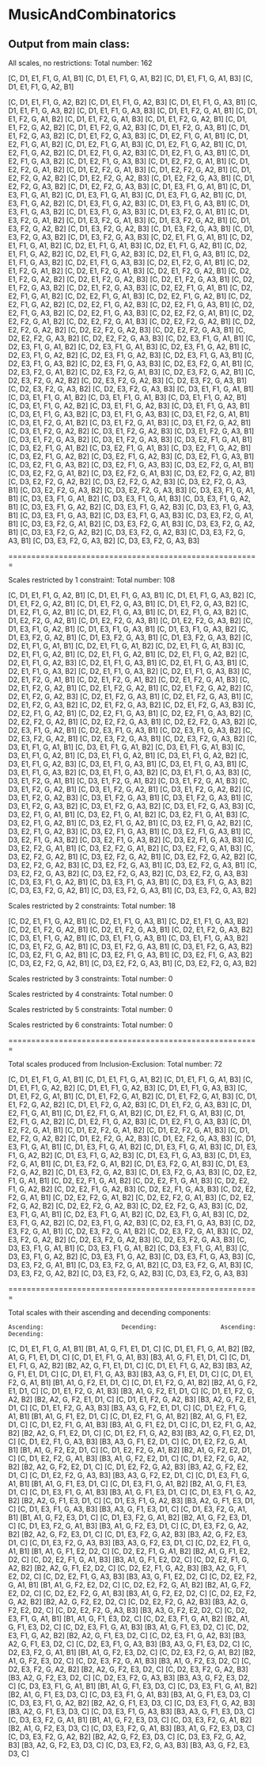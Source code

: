 # MusicAndCombinatorics
 
## Output from main class:

All scales, no restrictions: 
Total number: 162

[C, D1, E1, F1, G, A1, B1]	[C, D1, E1, F1, G, A1, B2]	[C, D1, E1, F1, G, A1, B3]	[C, D1, E1, F1, G, A2, B1]

[C, D1, E1, F1, G, A2, B2]	[C, D1, E1, F1, G, A2, B3]	[C, D1, E1, F1, G, A3, B1]	[C, D1, E1, F1, G, A3, B2]
[C, D1, E1, F1, G, A3, B3]	[C, D1, E1, F2, G, A1, B1]	[C, D1, E1, F2, G, A1, B2]	[C, D1, E1, F2, G, A1, B3]
[C, D1, E1, F2, G, A2, B1]	[C, D1, E1, F2, G, A2, B2]	[C, D1, E1, F2, G, A2, B3]	[C, D1, E1, F2, G, A3, B1]
[C, D1, E1, F2, G, A3, B2]	[C, D1, E1, F2, G, A3, B3]	[C, D1, E2, F1, G, A1, B1]	[C, D1, E2, F1, G, A1, B2]
[C, D1, E2, F1, G, A1, B3]	[C, D1, E2, F1, G, A2, B1]	[C, D1, E2, F1, G, A2, B2]	[C, D1, E2, F1, G, A2, B3]
[C, D1, E2, F1, G, A3, B1]	[C, D1, E2, F1, G, A3, B2]	[C, D1, E2, F1, G, A3, B3]	[C, D1, E2, F2, G, A1, B1]
[C, D1, E2, F2, G, A1, B2]	[C, D1, E2, F2, G, A1, B3]	[C, D1, E2, F2, G, A2, B1]	[C, D1, E2, F2, G, A2, B2]
[C, D1, E2, F2, G, A2, B3]	[C, D1, E2, F2, G, A3, B1]	[C, D1, E2, F2, G, A3, B2]	[C, D1, E2, F2, G, A3, B3]
[C, D1, E3, F1, G, A1, B1]	[C, D1, E3, F1, G, A1, B2]	[C, D1, E3, F1, G, A1, B3]	[C, D1, E3, F1, G, A2, B1]
[C, D1, E3, F1, G, A2, B2]	[C, D1, E3, F1, G, A2, B3]	[C, D1, E3, F1, G, A3, B1]	[C, D1, E3, F1, G, A3, B2]
[C, D1, E3, F1, G, A3, B3]	[C, D1, E3, F2, G, A1, B1]	[C, D1, E3, F2, G, A1, B2]	[C, D1, E3, F2, G, A1, B3]
[C, D1, E3, F2, G, A2, B1]	[C, D1, E3, F2, G, A2, B2]	[C, D1, E3, F2, G, A2, B3]	[C, D1, E3, F2, G, A3, B1]
[C, D1, E3, F2, G, A3, B2]	[C, D1, E3, F2, G, A3, B3]	[C, D2, E1, F1, G, A1, B1]	[C, D2, E1, F1, G, A1, B2]
[C, D2, E1, F1, G, A1, B3]	[C, D2, E1, F1, G, A2, B1]	[C, D2, E1, F1, G, A2, B2]	[C, D2, E1, F1, G, A2, B3]
[C, D2, E1, F1, G, A3, B1]	[C, D2, E1, F1, G, A3, B2]	[C, D2, E1, F1, G, A3, B3]	[C, D2, E1, F2, G, A1, B1]
[C, D2, E1, F2, G, A1, B2]	[C, D2, E1, F2, G, A1, B3]	[C, D2, E1, F2, G, A2, B1]	[C, D2, E1, F2, G, A2, B2]
[C, D2, E1, F2, G, A2, B3]	[C, D2, E1, F2, G, A3, B1]	[C, D2, E1, F2, G, A3, B2]	[C, D2, E1, F2, G, A3, B3]
[C, D2, E2, F1, G, A1, B1]	[C, D2, E2, F1, G, A1, B2]	[C, D2, E2, F1, G, A1, B3]	[C, D2, E2, F1, G, A2, B1]
[C, D2, E2, F1, G, A2, B2]	[C, D2, E2, F1, G, A2, B3]	[C, D2, E2, F1, G, A3, B1]	[C, D2, E2, F1, G, A3, B2]
[C, D2, E2, F1, G, A3, B3]	[C, D2, E2, F2, G, A1, B1]	[C, D2, E2, F2, G, A1, B2]	[C, D2, E2, F2, G, A1, B3]
[C, D2, E2, F2, G, A2, B1]	[C, D2, E2, F2, G, A2, B2]	[C, D2, E2, F2, G, A2, B3]	[C, D2, E2, F2, G, A3, B1]
[C, D2, E2, F2, G, A3, B2]	[C, D2, E2, F2, G, A3, B3]	[C, D2, E3, F1, G, A1, B1]	[C, D2, E3, F1, G, A1, B2]
[C, D2, E3, F1, G, A1, B3]	[C, D2, E3, F1, G, A2, B1]	[C, D2, E3, F1, G, A2, B2]	[C, D2, E3, F1, G, A2, B3]
[C, D2, E3, F1, G, A3, B1]	[C, D2, E3, F1, G, A3, B2]	[C, D2, E3, F1, G, A3, B3]	[C, D2, E3, F2, G, A1, B1]
[C, D2, E3, F2, G, A1, B2]	[C, D2, E3, F2, G, A1, B3]	[C, D2, E3, F2, G, A2, B1]	[C, D2, E3, F2, G, A2, B2]
[C, D2, E3, F2, G, A2, B3]	[C, D2, E3, F2, G, A3, B1]	[C, D2, E3, F2, G, A3, B2]	[C, D2, E3, F2, G, A3, B3]
[C, D3, E1, F1, G, A1, B1]	[C, D3, E1, F1, G, A1, B2]	[C, D3, E1, F1, G, A1, B3]	[C, D3, E1, F1, G, A2, B1]
[C, D3, E1, F1, G, A2, B2]	[C, D3, E1, F1, G, A2, B3]	[C, D3, E1, F1, G, A3, B1]	[C, D3, E1, F1, G, A3, B2]
[C, D3, E1, F1, G, A3, B3]	[C, D3, E1, F2, G, A1, B1]	[C, D3, E1, F2, G, A1, B2]	[C, D3, E1, F2, G, A1, B3]
[C, D3, E1, F2, G, A2, B1]	[C, D3, E1, F2, G, A2, B2]	[C, D3, E1, F2, G, A2, B3]	[C, D3, E1, F2, G, A3, B1]
[C, D3, E1, F2, G, A3, B2]	[C, D3, E1, F2, G, A3, B3]	[C, D3, E2, F1, G, A1, B1]	[C, D3, E2, F1, G, A1, B2]
[C, D3, E2, F1, G, A1, B3]	[C, D3, E2, F1, G, A2, B1]	[C, D3, E2, F1, G, A2, B2]	[C, D3, E2, F1, G, A2, B3]
[C, D3, E2, F1, G, A3, B1]	[C, D3, E2, F1, G, A3, B2]	[C, D3, E2, F1, G, A3, B3]	[C, D3, E2, F2, G, A1, B1]
[C, D3, E2, F2, G, A1, B2]	[C, D3, E2, F2, G, A1, B3]	[C, D3, E2, F2, G, A2, B1]	[C, D3, E2, F2, G, A2, B2]
[C, D3, E2, F2, G, A2, B3]	[C, D3, E2, F2, G, A3, B1]	[C, D3, E2, F2, G, A3, B2]	[C, D3, E2, F2, G, A3, B3]
[C, D3, E3, F1, G, A1, B1]	[C, D3, E3, F1, G, A1, B2]	[C, D3, E3, F1, G, A1, B3]	[C, D3, E3, F1, G, A2, B1]
[C, D3, E3, F1, G, A2, B2]	[C, D3, E3, F1, G, A2, B3]	[C, D3, E3, F1, G, A3, B1]	[C, D3, E3, F1, G, A3, B2]
[C, D3, E3, F1, G, A3, B3]	[C, D3, E3, F2, G, A1, B1]	[C, D3, E3, F2, G, A1, B2]	[C, D3, E3, F2, G, A1, B3]
[C, D3, E3, F2, G, A2, B1]	[C, D3, E3, F2, G, A2, B2]	[C, D3, E3, F2, G, A2, B3]	[C, D3, E3, F2, G, A3, B1]
[C, D3, E3, F2, G, A3, B2]	[C, D3, E3, F2, G, A3, B3]	

=======================================================

Scales restricted by 1 constraint:
Total number: 108

[C, D1, E1, F1, G, A2, B1]	[C, D1, E1, F1, G, A3, B1]	[C, D1, E1, F1, G, A3, B2]	[C, D1, E1, F2, G, A2, B1]
[C, D1, E1, F2, G, A3, B1]	[C, D1, E1, F2, G, A3, B2]	[C, D1, E2, F1, G, A2, B1]	[C, D1, E2, F1, G, A3, B1]
[C, D1, E2, F1, G, A3, B2]	[C, D1, E2, F2, G, A2, B1]	[C, D1, E2, F2, G, A3, B1]	[C, D1, E2, F2, G, A3, B2]
[C, D1, E3, F1, G, A2, B1]	[C, D1, E3, F1, G, A3, B1]	[C, D1, E3, F1, G, A3, B2]	[C, D1, E3, F2, G, A2, B1]
[C, D1, E3, F2, G, A3, B1]	[C, D1, E3, F2, G, A3, B2]	[C, D2, E1, F1, G, A1, B1]	[C, D2, E1, F1, G, A1, B2]
[C, D2, E1, F1, G, A1, B3]	[C, D2, E1, F1, G, A2, B1]	[C, D2, E1, F1, G, A2, B1]	[C, D2, E1, F1, G, A2, B2]
[C, D2, E1, F1, G, A2, B3]	[C, D2, E1, F1, G, A3, B1]	[C, D2, E1, F1, G, A3, B1]	[C, D2, E1, F1, G, A3, B2]
[C, D2, E1, F1, G, A3, B2]	[C, D2, E1, F1, G, A3, B3]	[C, D2, E1, F2, G, A1, B1]	[C, D2, E1, F2, G, A1, B2]
[C, D2, E1, F2, G, A1, B3]	[C, D2, E1, F2, G, A2, B1]	[C, D2, E1, F2, G, A2, B1]	[C, D2, E1, F2, G, A2, B2]
[C, D2, E1, F2, G, A2, B3]	[C, D2, E1, F2, G, A3, B1]	[C, D2, E1, F2, G, A3, B1]	[C, D2, E1, F2, G, A3, B2]
[C, D2, E1, F2, G, A3, B2]	[C, D2, E1, F2, G, A3, B3]	[C, D2, E2, F1, G, A2, B1]	[C, D2, E2, F1, G, A3, B1]
[C, D2, E2, F1, G, A3, B2]	[C, D2, E2, F2, G, A2, B1]	[C, D2, E2, F2, G, A3, B1]	[C, D2, E2, F2, G, A3, B2]
[C, D2, E3, F1, G, A2, B1]	[C, D2, E3, F1, G, A3, B1]	[C, D2, E3, F1, G, A3, B2]	[C, D2, E3, F2, G, A2, B1]
[C, D2, E3, F2, G, A3, B1]	[C, D2, E3, F2, G, A3, B2]	[C, D3, E1, F1, G, A1, B1]	[C, D3, E1, F1, G, A1, B2]
[C, D3, E1, F1, G, A1, B3]	[C, D3, E1, F1, G, A2, B1]	[C, D3, E1, F1, G, A2, B1]	[C, D3, E1, F1, G, A2, B2]
[C, D3, E1, F1, G, A2, B3]	[C, D3, E1, F1, G, A3, B1]	[C, D3, E1, F1, G, A3, B1]	[C, D3, E1, F1, G, A3, B2]
[C, D3, E1, F1, G, A3, B2]	[C, D3, E1, F1, G, A3, B3]	[C, D3, E1, F2, G, A1, B1]	[C, D3, E1, F2, G, A1, B2]
[C, D3, E1, F2, G, A1, B3]	[C, D3, E1, F2, G, A2, B1]	[C, D3, E1, F2, G, A2, B1]	[C, D3, E1, F2, G, A2, B2]
[C, D3, E1, F2, G, A2, B3]	[C, D3, E1, F2, G, A3, B1]	[C, D3, E1, F2, G, A3, B1]	[C, D3, E1, F2, G, A3, B2]
[C, D3, E1, F2, G, A3, B2]	[C, D3, E1, F2, G, A3, B3]	[C, D3, E2, F1, G, A1, B1]	[C, D3, E2, F1, G, A1, B2]
[C, D3, E2, F1, G, A1, B3]	[C, D3, E2, F1, G, A2, B1]	[C, D3, E2, F1, G, A2, B1]	[C, D3, E2, F1, G, A2, B2]
[C, D3, E2, F1, G, A2, B3]	[C, D3, E2, F1, G, A3, B1]	[C, D3, E2, F1, G, A3, B1]	[C, D3, E2, F1, G, A3, B2]
[C, D3, E2, F1, G, A3, B2]	[C, D3, E2, F1, G, A3, B3]	[C, D3, E2, F2, G, A1, B1]	[C, D3, E2, F2, G, A1, B2]
[C, D3, E2, F2, G, A1, B3]	[C, D3, E2, F2, G, A2, B1]	[C, D3, E2, F2, G, A2, B1]	[C, D3, E2, F2, G, A2, B2]
[C, D3, E2, F2, G, A2, B3]	[C, D3, E2, F2, G, A3, B1]	[C, D3, E2, F2, G, A3, B1]	[C, D3, E2, F2, G, A3, B2]
[C, D3, E2, F2, G, A3, B2]	[C, D3, E2, F2, G, A3, B3]	[C, D3, E3, F1, G, A2, B1]	[C, D3, E3, F1, G, A3, B1]
[C, D3, E3, F1, G, A3, B2]	[C, D3, E3, F2, G, A2, B1]	[C, D3, E3, F2, G, A3, B1]	[C, D3, E3, F2, G, A3, B2]

Scales restricted by 2 constraints:
Total number: 18

[C, D2, E1, F1, G, A2, B1]	[C, D2, E1, F1, G, A3, B1]	[C, D2, E1, F1, G, A3, B2]	[C, D2, E1, F2, G, A2, B1]
[C, D2, E1, F2, G, A3, B1]	[C, D2, E1, F2, G, A3, B2]	[C, D3, E1, F1, G, A2, B1]	[C, D3, E1, F1, G, A3, B1]
[C, D3, E1, F1, G, A3, B2]	[C, D3, E1, F2, G, A2, B1]	[C, D3, E1, F2, G, A3, B1]	[C, D3, E1, F2, G, A3, B2]
[C, D3, E2, F1, G, A2, B1]	[C, D3, E2, F1, G, A3, B1]	[C, D3, E2, F1, G, A3, B2]	[C, D3, E2, F2, G, A2, B1]
[C, D3, E2, F2, G, A3, B1]	[C, D3, E2, F2, G, A3, B2]	

Scales restricted by 3 constraints:
Total number: 0


Scales restricted by 4 constraints:
Total number: 0


Scales restricted by 5 constraints:
Total number: 0


Scales restricted by 6 constraints:
Total number: 0


=======================================================

Total scales produced from Inclusion-Exclusion:
Total number: 72

[C, D1, E1, F1, G, A1, B1]	[C, D1, E1, F1, G, A1, B2]	[C, D1, E1, F1, G, A1, B3]	[C, D1, E1, F1, G, A2, B2]
[C, D1, E1, F1, G, A2, B3]	[C, D1, E1, F1, G, A3, B3]	[C, D1, E1, F2, G, A1, B1]	[C, D1, E1, F2, G, A1, B2]
[C, D1, E1, F2, G, A1, B3]	[C, D1, E1, F2, G, A2, B2]	[C, D1, E1, F2, G, A2, B3]	[C, D1, E1, F2, G, A3, B3]
[C, D1, E2, F1, G, A1, B1]	[C, D1, E2, F1, G, A1, B2]	[C, D1, E2, F1, G, A1, B3]	[C, D1, E2, F1, G, A2, B2]
[C, D1, E2, F1, G, A2, B3]	[C, D1, E2, F1, G, A3, B3]	[C, D1, E2, F2, G, A1, B1]	[C, D1, E2, F2, G, A1, B2]
[C, D1, E2, F2, G, A1, B3]	[C, D1, E2, F2, G, A2, B2]	[C, D1, E2, F2, G, A2, B3]	[C, D1, E2, F2, G, A3, B3]
[C, D1, E3, F1, G, A1, B1]	[C, D1, E3, F1, G, A1, B2]	[C, D1, E3, F1, G, A1, B3]	[C, D1, E3, F1, G, A2, B2]
[C, D1, E3, F1, G, A2, B3]	[C, D1, E3, F1, G, A3, B3]	[C, D1, E3, F2, G, A1, B1]	[C, D1, E3, F2, G, A1, B2]
[C, D1, E3, F2, G, A1, B3]	[C, D1, E3, F2, G, A2, B2]	[C, D1, E3, F2, G, A2, B3]	[C, D1, E3, F2, G, A3, B3]
[C, D2, E2, F1, G, A1, B1]	[C, D2, E2, F1, G, A1, B2]	[C, D2, E2, F1, G, A1, B3]	[C, D2, E2, F1, G, A2, B2]
[C, D2, E2, F1, G, A2, B3]	[C, D2, E2, F1, G, A3, B3]	[C, D2, E2, F2, G, A1, B1]	[C, D2, E2, F2, G, A1, B2]
[C, D2, E2, F2, G, A1, B3]	[C, D2, E2, F2, G, A2, B2]	[C, D2, E2, F2, G, A2, B3]	[C, D2, E2, F2, G, A3, B3]
[C, D2, E3, F1, G, A1, B1]	[C, D2, E3, F1, G, A1, B2]	[C, D2, E3, F1, G, A1, B3]	[C, D2, E3, F1, G, A2, B2]
[C, D2, E3, F1, G, A2, B3]	[C, D2, E3, F1, G, A3, B3]	[C, D2, E3, F2, G, A1, B1]	[C, D2, E3, F2, G, A1, B2]
[C, D2, E3, F2, G, A1, B3]	[C, D2, E3, F2, G, A2, B2]	[C, D2, E3, F2, G, A2, B3]	[C, D2, E3, F2, G, A3, B3]
[C, D3, E3, F1, G, A1, B1]	[C, D3, E3, F1, G, A1, B2]	[C, D3, E3, F1, G, A1, B3]	[C, D3, E3, F1, G, A2, B2]
[C, D3, E3, F1, G, A2, B3]	[C, D3, E3, F1, G, A3, B3]	[C, D3, E3, F2, G, A1, B1]	[C, D3, E3, F2, G, A1, B2]
[C, D3, E3, F2, G, A1, B3]	[C, D3, E3, F2, G, A2, B2]	[C, D3, E3, F2, G, A2, B3]	[C, D3, E3, F2, G, A3, B3]

=======================================================

Total scales with their ascending and decending components:

	Ascending:						Decending:					Ascending:					Decending:
[C, D1, E1, F1, G, A1, B1]	[B1, A1, G, F1, E1, D1, C]	[C, D1, E1, F1, G, A1, B2]	[B2, A1, G, F1, E1, D1, C]
[C, D1, E1, F1, G, A1, B3]	[B3, A1, G, F1, E1, D1, C]	[C, D1, E1, F1, G, A2, B2]	[B2, A2, G, F1, E1, D1, C]
[C, D1, E1, F1, G, A2, B3]	[B3, A2, G, F1, E1, D1, C]	[C, D1, E1, F1, G, A3, B3]	[B3, A3, G, F1, E1, D1, C]
[C, D1, E1, F2, G, A1, B1]	[B1, A1, G, F2, E1, D1, C]	[C, D1, E1, F2, G, A1, B2]	[B2, A1, G, F2, E1, D1, C]
[C, D1, E1, F2, G, A1, B3]	[B3, A1, G, F2, E1, D1, C]	[C, D1, E1, F2, G, A2, B2]	[B2, A2, G, F2, E1, D1, C]
[C, D1, E1, F2, G, A2, B3]	[B3, A2, G, F2, E1, D1, C]	[C, D1, E1, F2, G, A3, B3]	[B3, A3, G, F2, E1, D1, C]
[C, D1, E2, F1, G, A1, B1]	[B1, A1, G, F1, E2, D1, C]	[C, D1, E2, F1, G, A1, B2]	[B2, A1, G, F1, E2, D1, C]
[C, D1, E2, F1, G, A1, B3]	[B3, A1, G, F1, E2, D1, C]	[C, D1, E2, F1, G, A2, B2]	[B2, A2, G, F1, E2, D1, C]
[C, D1, E2, F1, G, A2, B3]	[B3, A2, G, F1, E2, D1, C]	[C, D1, E2, F1, G, A3, B3]	[B3, A3, G, F1, E2, D1, C]
[C, D1, E2, F2, G, A1, B1]	[B1, A1, G, F2, E2, D1, C]	[C, D1, E2, F2, G, A1, B2]	[B2, A1, G, F2, E2, D1, C]
[C, D1, E2, F2, G, A1, B3]	[B3, A1, G, F2, E2, D1, C]	[C, D1, E2, F2, G, A2, B2]	[B2, A2, G, F2, E2, D1, C]
[C, D1, E2, F2, G, A2, B3]	[B3, A2, G, F2, E2, D1, C]	[C, D1, E2, F2, G, A3, B3]	[B3, A3, G, F2, E2, D1, C]
[C, D1, E3, F1, G, A1, B1]	[B1, A1, G, F1, E3, D1, C]	[C, D1, E3, F1, G, A1, B2]	[B2, A1, G, F1, E3, D1, C]
[C, D1, E3, F1, G, A1, B3]	[B3, A1, G, F1, E3, D1, C]	[C, D1, E3, F1, G, A2, B2]	[B2, A2, G, F1, E3, D1, C]
[C, D1, E3, F1, G, A2, B3]	[B3, A2, G, F1, E3, D1, C]	[C, D1, E3, F1, G, A3, B3]	[B3, A3, G, F1, E3, D1, C]
[C, D1, E3, F2, G, A1, B1]	[B1, A1, G, F2, E3, D1, C]	[C, D1, E3, F2, G, A1, B2]	[B2, A1, G, F2, E3, D1, C]
[C, D1, E3, F2, G, A1, B3]	[B3, A1, G, F2, E3, D1, C]	[C, D1, E3, F2, G, A2, B2]	[B2, A2, G, F2, E3, D1, C]
[C, D1, E3, F2, G, A2, B3]	[B3, A2, G, F2, E3, D1, C]	[C, D1, E3, F2, G, A3, B3]	[B3, A3, G, F2, E3, D1, C]
[C, D2, E2, F1, G, A1, B1]	[B1, A1, G, F1, E2, D2, C]	[C, D2, E2, F1, G, A1, B2]	[B2, A1, G, F1, E2, D2, C]
[C, D2, E2, F1, G, A1, B3]	[B3, A1, G, F1, E2, D2, C]	[C, D2, E2, F1, G, A2, B2]	[B2, A2, G, F1, E2, D2, C]
[C, D2, E2, F1, G, A2, B3]	[B3, A2, G, F1, E2, D2, C]	[C, D2, E2, F1, G, A3, B3]	[B3, A3, G, F1, E2, D2, C]
[C, D2, E2, F2, G, A1, B1]	[B1, A1, G, F2, E2, D2, C]	[C, D2, E2, F2, G, A1, B2]	[B2, A1, G, F2, E2, D2, C]
[C, D2, E2, F2, G, A1, B3]	[B3, A1, G, F2, E2, D2, C]	[C, D2, E2, F2, G, A2, B2]	[B2, A2, G, F2, E2, D2, C]
[C, D2, E2, F2, G, A2, B3]	[B3, A2, G, F2, E2, D2, C]	[C, D2, E2, F2, G, A3, B3]	[B3, A3, G, F2, E2, D2, C]
[C, D2, E3, F1, G, A1, B1]	[B1, A1, G, F1, E3, D2, C]	[C, D2, E3, F1, G, A1, B2]	[B2, A1, G, F1, E3, D2, C]
[C, D2, E3, F1, G, A1, B3]	[B3, A1, G, F1, E3, D2, C]	[C, D2, E3, F1, G, A2, B2]	[B2, A2, G, F1, E3, D2, C]
[C, D2, E3, F1, G, A2, B3]	[B3, A2, G, F1, E3, D2, C]	[C, D2, E3, F1, G, A3, B3]	[B3, A3, G, F1, E3, D2, C]
[C, D2, E3, F2, G, A1, B1]	[B1, A1, G, F2, E3, D2, C]	[C, D2, E3, F2, G, A1, B2]	[B2, A1, G, F2, E3, D2, C]
[C, D2, E3, F2, G, A1, B3]	[B3, A1, G, F2, E3, D2, C]	[C, D2, E3, F2, G, A2, B2]	[B2, A2, G, F2, E3, D2, C]
[C, D2, E3, F2, G, A2, B3]	[B3, A2, G, F2, E3, D2, C]	[C, D2, E3, F2, G, A3, B3]	[B3, A3, G, F2, E3, D2, C]
[C, D3, E3, F1, G, A1, B1]	[B1, A1, G, F1, E3, D3, C]	[C, D3, E3, F1, G, A1, B2]	[B2, A1, G, F1, E3, D3, C]
[C, D3, E3, F1, G, A1, B3]	[B3, A1, G, F1, E3, D3, C]	[C, D3, E3, F1, G, A2, B2]	[B2, A2, G, F1, E3, D3, C]
[C, D3, E3, F1, G, A2, B3]	[B3, A2, G, F1, E3, D3, C]	[C, D3, E3, F1, G, A3, B3]	[B3, A3, G, F1, E3, D3, C]
[C, D3, E3, F2, G, A1, B1]	[B1, A1, G, F2, E3, D3, C]	[C, D3, E3, F2, G, A1, B2]	[B2, A1, G, F2, E3, D3, C]
[C, D3, E3, F2, G, A1, B3]	[B3, A1, G, F2, E3, D3, C]	[C, D3, E3, F2, G, A2, B2]	[B2, A2, G, F2, E3, D3, C]
[C, D3, E3, F2, G, A2, B3]	[B3, A2, G, F2, E3, D3, C]	[C, D3, E3, F2, G, A3, B3]	[B3, A3, G, F2, E3, D3, C]
 
